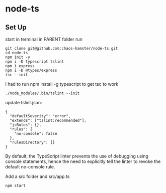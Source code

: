# node-ts

## Set Up

start in terminal in PARENT folder run 
```
git clone git@github.com:chaos-hamster/node-ts.git
cd node-ts
npm init -y
npm i -D typescript tslint
npm i express
npm i -D @types/express
tsc --init
```

I had to run npm install -g typescript to get tsc to work


```
./node_modules/.bin/tslint --init
```

update tslint.json:

```
{
  "defaultSeverity": "error",
  "extends": ["tslint:recommended"],
  "jsRules": {},
  "rules": {
    "no-console": false
  },
  "rulesDirectory": []
}
```

By default, the TypeScript linter prevents the use of debugging using console statements, hence the need to explicitly tell the linter to revoke the default no-console rule.

Add a src folder and src/app.ts

```
npm start
```